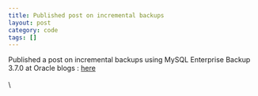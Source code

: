 ```yaml
---
title: Published post on incremental backups
layout: post
category: code
tags: []
---
```


Published a post on incremental backups using MySQL Enterprise Backup
3.7.0 at Oracle blogs :
[here](http://blogs.oracle.com/MySQL/entry/mysql_enterprise_backup_taking_incremental)\
 \
 \

